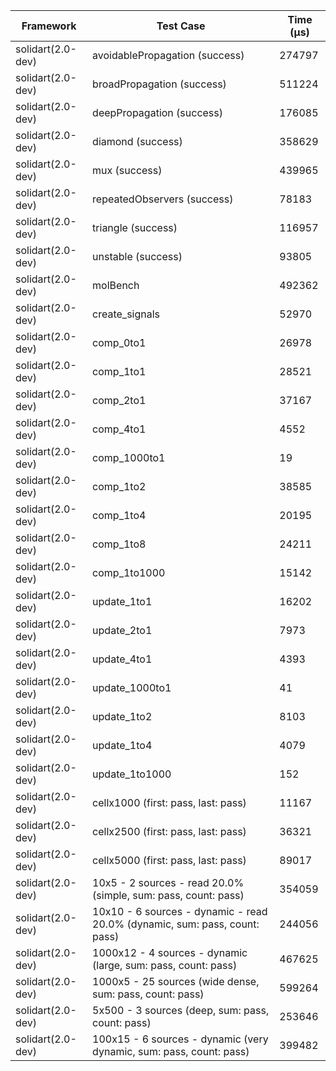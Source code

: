 | Framework | Test Case | Time (μs) |
| --- | --- | --- |
| solidart(2.0-dev) | avoidablePropagation (success) | 274797 |
| solidart(2.0-dev) | broadPropagation (success) | 511224 |
| solidart(2.0-dev) | deepPropagation (success) | 176085 |
| solidart(2.0-dev) | diamond (success) | 358629 |
| solidart(2.0-dev) | mux (success) | 439965 |
| solidart(2.0-dev) | repeatedObservers (success) | 78183 |
| solidart(2.0-dev) | triangle (success) | 116957 |
| solidart(2.0-dev) | unstable (success) | 93805 |
| solidart(2.0-dev) | molBench | 492362 |
| solidart(2.0-dev) | create_signals | 52970 |
| solidart(2.0-dev) | comp_0to1 | 26978 |
| solidart(2.0-dev) | comp_1to1 | 28521 |
| solidart(2.0-dev) | comp_2to1 | 37167 |
| solidart(2.0-dev) | comp_4to1 | 4552 |
| solidart(2.0-dev) | comp_1000to1 | 19 |
| solidart(2.0-dev) | comp_1to2 | 38585 |
| solidart(2.0-dev) | comp_1to4 | 20195 |
| solidart(2.0-dev) | comp_1to8 | 24211 |
| solidart(2.0-dev) | comp_1to1000 | 15142 |
| solidart(2.0-dev) | update_1to1 | 16202 |
| solidart(2.0-dev) | update_2to1 | 7973 |
| solidart(2.0-dev) | update_4to1 | 4393 |
| solidart(2.0-dev) | update_1000to1 | 41 |
| solidart(2.0-dev) | update_1to2 | 8103 |
| solidart(2.0-dev) | update_1to4 | 4079 |
| solidart(2.0-dev) | update_1to1000 | 152 |
| solidart(2.0-dev) | cellx1000 (first: pass, last: pass) | 11167 |
| solidart(2.0-dev) | cellx2500 (first: pass, last: pass) | 36321 |
| solidart(2.0-dev) | cellx5000 (first: pass, last: pass) | 89017 |
| solidart(2.0-dev) | 10x5 - 2 sources - read 20.0% (simple, sum: pass, count: pass) | 354059 |
| solidart(2.0-dev) | 10x10 - 6 sources - dynamic - read 20.0% (dynamic, sum: pass, count: pass) | 244056 |
| solidart(2.0-dev) | 1000x12 - 4 sources - dynamic (large, sum: pass, count: pass) | 467625 |
| solidart(2.0-dev) | 1000x5 - 25 sources (wide dense, sum: pass, count: pass) | 599264 |
| solidart(2.0-dev) | 5x500 - 3 sources (deep, sum: pass, count: pass) | 253646 |
| solidart(2.0-dev) | 100x15 - 6 sources - dynamic (very dynamic, sum: pass, count: pass) | 399482 |
